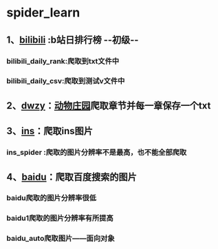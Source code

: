 # spider_learn
## 1、[bilibili](https://github.com/yq010105/spider_learn/tree/master/bilibili) :b站日排行榜     --初级--
### bilibili_daily_rank:爬取到txt文件中
### bilibili_daily_csv:爬取到测试v文件中
## 2、[dwzy](https://github.com/yq010105/spider_learn/tree/master/dwzy)：[动物庄园](https://www.kanunu8.com/book3/6879/)爬取章节并每一章保存一个txt  
## 3、[ins](https://github.com/yq010105/spider_learn/tree/master/ins)：爬取ins图片
### ins_spider :爬取的图片分辨率不是最高，也不能全部爬取
## 4、[baidu](https://github.com/yq010105/spider_learn/tree/master/baidu)：爬取百度搜索的图片
### baidu爬取的图片分辨率很低
### baidu1爬取的图片分辨率有所提高
### baidu_auto爬取图片——面向对象